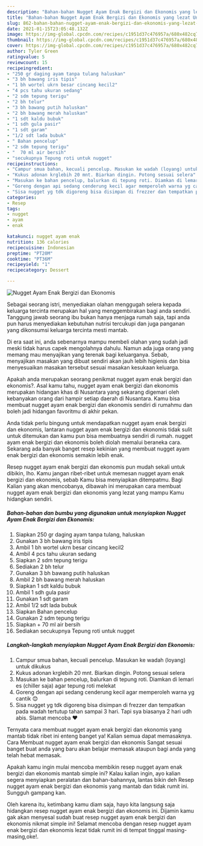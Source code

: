 ```yaml
---
description: "Bahan-bahan Nugget Ayam Enak Bergizi dan Ekonomis yang lezat Untuk Jualan"
title: "Bahan-bahan Nugget Ayam Enak Bergizi dan Ekonomis yang lezat Untuk Jualan"
slug: 862-bahan-bahan-nugget-ayam-enak-bergizi-dan-ekonomis-yang-lezat-untuk-jualan
date: 2021-01-15T23:05:48.132Z
image: https://img-global.cpcdn.com/recipes/c1951d37c476957a/680x482cq70/nugget-ayam-enak-bergizi-dan-ekonomis-foto-resep-utama.jpg
thumbnail: https://img-global.cpcdn.com/recipes/c1951d37c476957a/680x482cq70/nugget-ayam-enak-bergizi-dan-ekonomis-foto-resep-utama.jpg
cover: https://img-global.cpcdn.com/recipes/c1951d37c476957a/680x482cq70/nugget-ayam-enak-bergizi-dan-ekonomis-foto-resep-utama.jpg
author: Tyler Green
ratingvalue: 5
reviewcount: 15
recipeingredient:
- "250 gr daging ayam tanpa tulang haluskan"
- "3 bh bawang iris tipis"
- "1 bh wortel ukrn besar cincang kecil2"
- "4 pcs tahu ukuran sedang"
- "2 sdm tepung terigu"
- "2 bh telur"
- "3 bh bawang putih haluskan"
- "2 bh bawang merah haluskan"
- "1 sdt kaldu bubuk"
- "1 sdh gula pasir"
- "1 sdt garam"
- "1/2 sdt lada bubuk"
- " Bahan pencelup"
- "2 sdm tepung terigu"
- "  70 ml air bersih"
- "secukupnya Tepung roti untuk nugget"
recipeinstructions:
- "Campur smua bahan, kecuali pencelup. Masukan ke wadah (loyang) untuk dikukus"
- "Kukus adonan krglebih 20 mnt. Biarkan dingin. Potong sesuai selera"
- "Masukan ke bahan pencelup, balurkan di tepung roti. Diamkan di lemari es (chiller saja) agar tepung roti melekat"
- "Goreng dengan api sedang cenderung kecil agar memperoleh warna yg cantik 😊"
- "Sisa nugget yg tdk digoreng bisa disimpan di frezzer dan tempatkan pada wadah tertutup tahan sampai 3 hari. Tapi sya biasanya 2 hari udh abis. Slamat mencoba ❤"
categories:
- Resep
tags:
- nugget
- ayam
- enak

katakunci: nugget ayam enak 
nutrition: 136 calories
recipecuisine: Indonesian
preptime: "PT20M"
cooktime: "PT36M"
recipeyield: "1"
recipecategory: Dessert

---
```



![Nugget Ayam Enak Bergizi dan Ekonomis](https://img-global.cpcdn.com/recipes/c1951d37c476957a/680x482cq70/nugget-ayam-enak-bergizi-dan-ekonomis-foto-resep-utama.jpg)

Sebagai seorang istri, menyediakan olahan menggugah selera kepada keluarga tercinta merupakan hal yang menggembirakan bagi anda sendiri. Tanggung jawab seorang ibu bukan hanya menjaga rumah saja, tapi anda pun harus menyediakan kebutuhan nutrisi tercukupi dan juga panganan yang dikonsumsi keluarga tercinta mesti mantab.

Di era  saat ini, anda sebenarnya mampu membeli olahan yang sudah jadi meski tidak harus capek mengolahnya dahulu. Namun ada juga orang yang memang mau menyajikan yang terenak bagi keluarganya. Sebab, menyajikan masakan yang dibuat sendiri akan jauh lebih higienis dan bisa menyesuaikan masakan tersebut sesuai masakan kesukaan keluarga. 



Apakah anda merupakan seorang penikmat nugget ayam enak bergizi dan ekonomis?. Asal kamu tahu, nugget ayam enak bergizi dan ekonomis merupakan hidangan khas di Nusantara yang sekarang digemari oleh kebanyakan orang dari hampir setiap daerah di Nusantara. Kamu bisa membuat nugget ayam enak bergizi dan ekonomis sendiri di rumahmu dan boleh jadi hidangan favoritmu di akhir pekan.

Anda tidak perlu bingung untuk mendapatkan nugget ayam enak bergizi dan ekonomis, lantaran nugget ayam enak bergizi dan ekonomis tidak sulit untuk ditemukan dan kamu pun bisa membuatnya sendiri di rumah. nugget ayam enak bergizi dan ekonomis boleh diolah memalui beraneka cara. Sekarang ada banyak banget resep kekinian yang membuat nugget ayam enak bergizi dan ekonomis semakin lebih enak.

Resep nugget ayam enak bergizi dan ekonomis pun mudah sekali untuk dibikin, lho. Kamu jangan ribet-ribet untuk memesan nugget ayam enak bergizi dan ekonomis, sebab Kamu bisa menyiapkan ditempatmu. Bagi Kalian yang akan mencobanya, dibawah ini merupakan cara membuat nugget ayam enak bergizi dan ekonomis yang lezat yang mampu Kamu hidangkan sendiri.

<!--inarticleads1-->

##### Bahan-bahan dan bumbu yang digunakan untuk menyiapkan Nugget Ayam Enak Bergizi dan Ekonomis:

1. Siapkan 250 gr daging ayam tanpa tulang, haluskan
1. Gunakan 3 bh bawang iris tipis
1. Ambil 1 bh wortel ukrn besar cincang kecil2
1. Ambil 4 pcs tahu ukuran sedang
1. Siapkan 2 sdm tepung terigu
1. Sediakan 2 bh telur
1. Gunakan 3 bh bawang putih haluskan
1. Ambil 2 bh bawang merah haluskan
1. Siapkan 1 sdt kaldu bubuk
1. Ambil 1 sdh gula pasir
1. Gunakan 1 sdt garam
1. Ambil 1/2 sdt lada bubuk
1. Siapkan  Bahan pencelup
1. Gunakan 2 sdm tepung terigu
1. Siapkan  + 70 ml air bersih
1. Sediakan secukupnya Tepung roti untuk nugget




<!--inarticleads2-->

##### Langkah-langkah menyiapkan Nugget Ayam Enak Bergizi dan Ekonomis:

1. Campur smua bahan, kecuali pencelup. Masukan ke wadah (loyang) untuk dikukus
1. Kukus adonan krglebih 20 mnt. Biarkan dingin. Potong sesuai selera
1. Masukan ke bahan pencelup, balurkan di tepung roti. Diamkan di lemari es (chiller saja) agar tepung roti melekat
1. Goreng dengan api sedang cenderung kecil agar memperoleh warna yg cantik 😊
1. Sisa nugget yg tdk digoreng bisa disimpan di frezzer dan tempatkan pada wadah tertutup tahan sampai 3 hari. Tapi sya biasanya 2 hari udh abis. Slamat mencoba ❤




Ternyata cara membuat nugget ayam enak bergizi dan ekonomis yang mantab tidak ribet ini enteng banget ya! Kalian semua dapat memasaknya. Cara Membuat nugget ayam enak bergizi dan ekonomis Sangat sesuai banget buat anda yang baru akan belajar memasak ataupun bagi anda yang telah hebat memasak.

Apakah kamu ingin mulai mencoba membikin resep nugget ayam enak bergizi dan ekonomis mantab simple ini? Kalau kalian ingin, ayo kalian segera menyiapkan peralatan dan bahan-bahannya, lantas bikin deh Resep nugget ayam enak bergizi dan ekonomis yang mantab dan tidak rumit ini. Sungguh gampang kan. 

Oleh karena itu, ketimbang kamu diam saja, hayo kita langsung saja hidangkan resep nugget ayam enak bergizi dan ekonomis ini. Dijamin kamu gak akan menyesal sudah buat resep nugget ayam enak bergizi dan ekonomis nikmat simple ini! Selamat mencoba dengan resep nugget ayam enak bergizi dan ekonomis lezat tidak rumit ini di tempat tinggal masing-masing,oke!.

